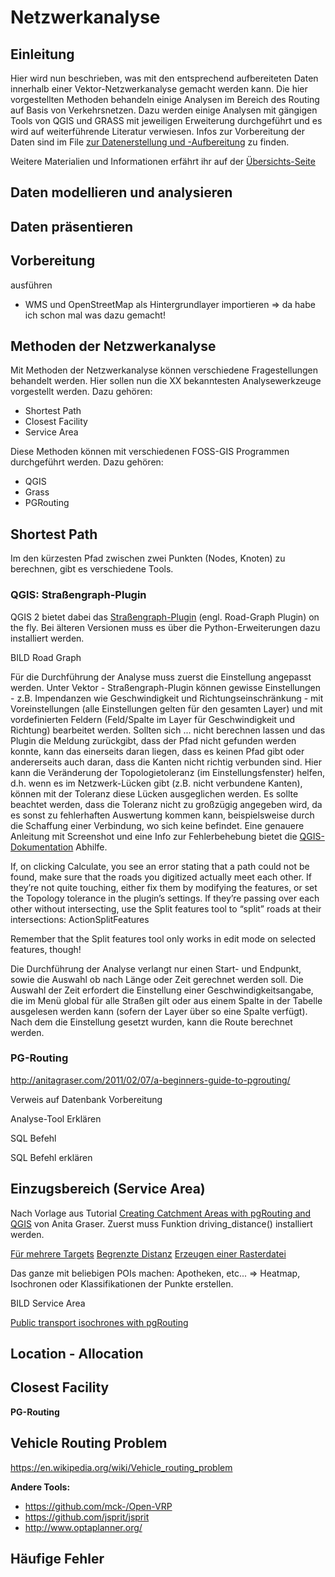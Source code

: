 # Netzwerkanalyse




## Einleitung

Hier wird nun beschrieben, was mit den entsprechend aufbereiteten Daten innerhalb einer Vektor-Netzwerkanalyse gemacht werden kann.
Die hier vorgestellten Methoden behandeln einige Analysen im Bereich des Routing auf Basis von Verkehrsnetzen.
Dazu werden einige Analysen mit gängigen Tools von QGIS und GRASS mit jeweiligen Erweiterung durchgeführt und es wird auf weiterführende Literatur verwiesen.
Infos zur Vorbereitung der Daten sind im File [zur Datenerstellung und -Aufbereitung](02_Daten-erstelle-und-aufbereiten.md) zu finden.

Weitere Materialien und Informationen erfährt ihr auf der [Übersichts-Seite](http://openscienceasap.org/education/courses/vu-einfuehrung-geo-netzwerkanalyse/)

## Daten modellieren und analysieren

## Daten präsentieren

## Vorbereitung
 ausführen

- WMS und OpenStreetMap als Hintergrundlayer importieren => da habe ich schon mal was dazu gemacht!

## Methoden der Netzwerkanalyse
Mit Methoden der Netzwerkanalyse können verschiedene Fragestellungen behandelt werden.
Hier sollen nun die XX bekanntesten Analysewerkzeuge vorgestellt werden.
Dazu gehören:
* Shortest Path
* Closest Facility
* Service Area

Diese Methoden können mit verschiedenen FOSS-GIS Programmen durchgeführt werden.
Dazu gehören:
* QGIS
* Grass
* PGRouting

## Shortest Path
Im den kürzesten Pfad zwischen zwei Punkten (Nodes, Knoten) zu berechnen, gibt es verschiedene Tools.

### QGIS: Straßengraph-Plugin

QGIS 2 bietet dabei das [Straßengraph-Plugin](http://qgis.org/de/docs/user_manual/plugins/plugins_road_graph.html) (engl. Road-Graph Plugin) on the fly. Bei älteren Versionen muss es über die Python-Erweiterungen dazu installiert werden.

BILD 
Road Graph

Für die Durchführung der Analyse muss zuerst die Einstellung angepasst werden. Unter Vektor - Straßengraph-Plugin können gewisse Einstellungen - z.B. Impendanzen wie Geschwindigkeit und Richtungseinschränkung - mit Voreinstellungen (alle Einstellungen gelten für den gesamten Layer) und mit vordefinierten Feldern (Feld/Spalte im Layer für Geschwindigkeit und Richtung) bearbeitet werden. 
Sollten sich ... nicht berechnen lassen und das Plugin die Meldung zurückgibt, dass der Pfad nicht gefunden werden konnte, kann das einerseits daran liegen, dass es keinen Pfad gibt oder andererseits auch daran, dass die Kanten nicht richtig verbunden sind. Hier kann die Veränderung der Topologietoleranz (im Einstellungsfenster) helfen, d.h. wenn es im Netzwerk-Lücken gibt (z.B. nicht verbundene Kanten), können mit der Toleranz diese Lücken ausgeglichen werden. Es sollte beachtet werden, dass die Toleranz nicht zu großzügig angegeben wird, da es sonst zu fehlerhaften Auswertung kommen kann, beispielsweise durch die Schaffung einer Verbindung, wo sich keine befindet. Eine genauere Anleitung mit Screenshot und eine Info zur  Fehlerbehebung bietet die [QGIS-Dokumentation](http://www.qgis.org/en/docs/training_manual/vector_analysis/network_analysis.html) Abhilfe.


If, on clicking Calculate, you see an error stating that a path could not be found, make sure that the roads you digitized actually meet each other. If they’re not quite touching, either fix them by modifying the features, or set the Topology tolerance in the plugin’s settings. If they’re passing over each other without intersecting, use the Split features tool to “split” roads at their intersections:
ActionSplitFeatures

Remember that the Split features tool only works in edit mode on selected features, though!

Die Durchführung der Analyse verlangt nur einen Start- und Endpunkt, sowie die Auswahl ob nach Länge oder Zeit gerechnet werden soll.
Die Auswahl der Zeit erfordert die Einstellung einer Geschwindigkeitsangabe, die im Menü global für alle Straßen gilt oder aus einem Spalte in der Tabelle ausgelesen werden kann (sofern der Layer über so eine Spalte verfügt).
Nach dem die Einstellung gesetzt wurden, kann die Route berechnet werden.

### PG-Routing

http://anitagraser.com/2011/02/07/a-beginners-guide-to-pgrouting/

Verweis auf Datenbank Vorbereitung

Analyse-Tool Erklären

SQL Befehl

SQL Befehl erklären

## Einzugsbereich (Service Area)

Nach Vorlage aus Tutorial [Creating Catchment Areas with pgRouting and QGIS](http://anitagraser.com/2011/02/09/creating-catchment-areas-with-pgrouting-and-qgis/) von Anita Graser. Zuerst muss Funktion driving_distance() installiert werden.

[Für mehrere Targets](http://anitagraser.com/2011/02/12/drive-time-isochrones/)
[Begrenzte Distanz](http://anitagraser.com/2011/05/13/catchment-areas-with-pgrouting-driving_distance/)
[Erzeugen einer Rasterdatei](http://anitagraser.com/2011/07/24/infrastructure-coverage-based-on-open-data/)

Das ganze mit beliebigen POIs machen: Apotheken, etc... => Heatmap, Isochronen oder Klassifikationen der Punkte erstellen.

BILD
Service Area

[Public transport isochrones with pgRouting](http://anitagraser.com/2013/07/07/public-transport-isochrones-with-pgrouting/)


## Location - Allocation


## Closest Facility


**PG-Routing**



## Vehicle Routing Problem
https://en.wikipedia.org/wiki/Vehicle_routing_problem

**Andere Tools:**
- https://github.com/mck-/Open-VRP
- https://github.com/jsprit/jsprit
- http://www.optaplanner.org/

## Häufige Fehler





